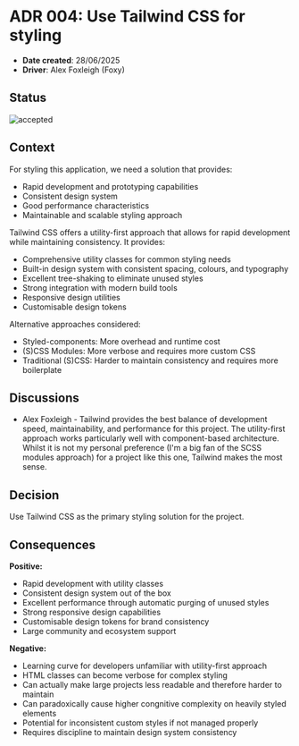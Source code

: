 # ADR 004: Use Tailwind CSS for styling

- **Date created**: 28/06/2025
- **Driver**: Alex Foxleigh (Foxy)

## Status

![accepted]

## Context

For styling this application, we need a solution that provides:

- Rapid development and prototyping capabilities
- Consistent design system
- Good performance characteristics
- Maintainable and scalable styling approach

Tailwind CSS offers a utility-first approach that allows for rapid development while maintaining consistency. It provides:

- Comprehensive utility classes for common styling needs
- Built-in design system with consistent spacing, colours, and typography
- Excellent tree-shaking to eliminate unused styles
- Strong integration with modern build tools
- Responsive design utilities
- Customisable design tokens

Alternative approaches considered:

- Styled-components: More overhead and runtime cost
- (S)CSS Modules: More verbose and requires more custom CSS
- Traditional (S)CSS: Harder to maintain consistency and requires more boilerplate

## Discussions

- Alex Foxleigh - Tailwind provides the best balance of development speed, maintainability, and performance for this project.
The utility-first approach works particularly well with component-based architecture. Whilst it is not my personal preference
(I'm a big fan of the SCSS modules approach) for a project like this one, Tailwind makes the most sense.

## Decision

Use Tailwind CSS as the primary styling solution for the project.

## Consequences

**Positive:**

- Rapid development with utility classes
- Consistent design system out of the box
- Excellent performance through automatic purging of unused styles
- Strong responsive design capabilities
- Customisable design tokens for brand consistency
- Large community and ecosystem support

**Negative:**

- Learning curve for developers unfamiliar with utility-first approach
- HTML classes can become verbose for complex styling
- Can actually make large projects less readable and therefore harder to maintain
- Can paradoxically cause higher congnitive complexity on heavily styled elements
- Potential for inconsistent custom styles if not managed properly
- Requires discipline to maintain design system consistency

[proposed]: https://img.shields.io/badge/Proposed-yellow?style=for-the-badge
[accepted]: https://img.shields.io/badge/Accepted-green?style=for-the-badge
[superceded]: https://img.shields.io/badge/Superceded-orange?style=for-the-badge
[rejected]: https://img.shields.io/badge/Rejected-red?style=for-the-badge
[deprecated]: https://img.shields.io/badge/Deprecated-grey?style=for-the-badge 